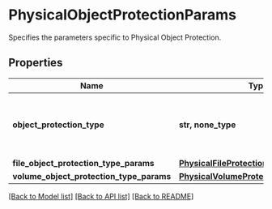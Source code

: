 # PhysicalObjectProtectionParams

Specifies the parameters specific to Physical Object Protection.

## Properties
Name | Type | Description | Notes
------------ | ------------- | ------------- | -------------
**object_protection_type** | **str, none_type** | Specifies the Physical Object Protection type. | 
**file_object_protection_type_params** | [**PhysicalFileProtectionGroupParams**](PhysicalFileProtectionGroupParams.md) |  | [optional] 
**volume_object_protection_type_params** | [**PhysicalVolumeProtectionGroupParams**](PhysicalVolumeProtectionGroupParams.md) |  | [optional] 

[[Back to Model list]](../README.md#documentation-for-models) [[Back to API list]](../README.md#documentation-for-api-endpoints) [[Back to README]](../README.md)


